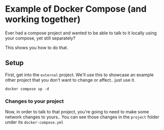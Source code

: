 # Example of Docker Compose (and working together)

Ever had a compose project and wanted to be able to talk to it locally using
your compose, yet still separately?

This shows you how to do that.

## Setup

First, get into the `external` project. We'll use this to showcase an example
other project that you don't want to change or affect.. just use it.

```
docker compose up -d
```

### Changes to your project

Now, in order to talk to that project, you're going to need to make some
network changes to yours.. You can see those changes in the `project` folder
under its `docker-compose.yml`
